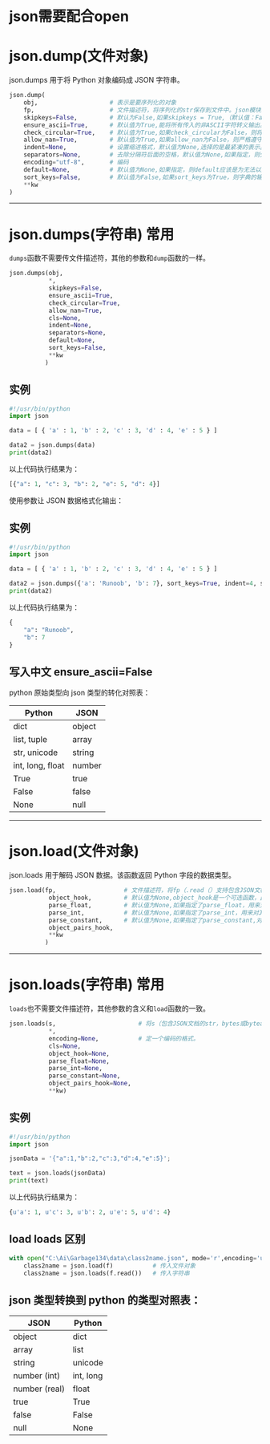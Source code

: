 # json需要配合open

# json.dump(文件对象)

json.dumps 用于将 Python 对象编码成 JSON 字符串。

```python
json.dump(
    obj, 					# 表示是要序列化的对象
    fp,						# 文件描述符，将序列化的str保存到文件中。json模块总是生成str对象，而不是字节对象；因此，fp.write（）必须支持str输入。
    skipkeys=False, 		# 默认为False,如果skipkeys = True,（默认值：False），则将跳过不是基本类型（str，int，float，bool，None）的dict键，不会引发TypeError。
    ensure_ascii=True, 		# 默认值为True,能将所有传入的非ASCII字符转义输出。如果ensure_ascii为False，则这些字符将按原样输出。
    check_circular=True, 	# 默认值为True,如果check_circular为False，则将跳过对容器类型的循环引用检查，循环引用将导致OverflowError。
    allow_nan=True, 		# 默认值为True,如果allow_nan为False，则严格遵守JSON规范,序列化超出范围的浮点值（nan，inf，-inf）会引发ValueError。 如果allow_nan为True,则将使用它们的JavaScript等效项（NaN，Infinity，-Infinity）。
    indent=None, 			# 设置缩进格式，默认值为None,选择的是最紧凑的表示。如果indent是非负整数或字符串，那么JSON数组元素和对象成员将使用该缩进级别进行输入；indent为0,负数或“”仅插入换行符；indent使用正整数缩进多个空格；如果indent是一个字符串（例如“\t”），则该字符串用于缩进每个级别。
    separators=None, 		# 去除分隔符后面的空格，默认值为None,如果指定，则分隔符应为（item_separator，key_separator）元组。如果缩进为None，则默认为（’，’，’：’）;要获得最紧凑的JSON表示，可以指定（’，’，’:’）以消除空格。
    encoding="utf-8", 		# 编码
    default=None, 			# 默认值为None,如果指定，则default应该是为无法以其他方式序列化的对象调用的函数。它应返回对象的JSON可编码版本或引发TypeError。如果未指定，则引发TypeError。
    sort_keys=False, 		# 默认值为False,如果sort_keys为True，则字典的输出将按键值排序。
    **kw
)
```

----

# json.dumps(字符串) 常用

`dumps`函数不需要传文件描述符，其他的参数和`dump`函数的一样。

```python
json.dumps(obj, 
           *, 
           skipkeys=False, 
           ensure_ascii=True, 	
           check_circular=True, 
           allow_nan=True, 
           cls=None, 
           indent=None, 
           separators=None, 
           default=None, 
           sort_keys=False, 
           **kw
          )
```

## 实例

```python
#!/usr/bin/python
import json

data = [ { 'a' : 1, 'b' : 2, 'c' : 3, 'd' : 4, 'e' : 5 } ]

data2 = json.dumps(data)
print(data2)
```

以上代码执行结果为：

```python
[{"a": 1, "c": 3, "b": 2, "e": 5, "d": 4}]
```

使用参数让 JSON 数据格式化输出：

## 实例

```python
#!/usr/bin/python
import json

data = [ { 'a' : 1, 'b' : 2, 'c' : 3, 'd' : 4, 'e' : 5 } ]

data2 = json.dumps({'a': 'Runoob', 'b': 7}, sort_keys=True, indent=4, separators=(',', ': '))
print(data2)
```



以上代码执行结果为：

```python
{
    "a": "Runoob",
    "b": 7
}
```



## 写入中文 ensure_ascii=False



python 原始类型向 json 类型的转化对照表：

| Python           | JSON   |
| ---------------- | ------ |
| dict             | object |
| list, tuple      | array  |
| str, unicode     | string |
| int, long, float | number |
| True             | true   |
| False            | false  |
| None             | null   |

----

# json.load(文件对象)

json.loads 用于解码 JSON 数据。该函数返回 Python 字段的数据类型。

```python
json.load(fp, 					# 文件描述符，将fp（.read（）支持包含JSON文档的文本文件或二进制文件）反序列化为Python对象。
           object_hook, 		# 默认值为None,object_hook是一个可选函数，此功能可用于实现自定义解码器。指定一个函数，该函数负责把反序列化后的基本类型对象转换成自定义类型的对象。
           parse_float, 		# 默认值为None,如果指定了parse_float，用来对JSON float字符串进行解码,这可用于为JSON浮点数使用另一种数据类型或解析器。
           parse_int, 			# 默认值为None,如果指定了parse_int，用来对JSON int字符串进行解码,这可以用于为JSON整数使用另一种数据类型或解析器。
           parse_constant, 		# 默认值为None,如果指定了parse_constant,对-Infinity,Infinity,NaN字符串进行调用。如果遇到了无效的JSON符号，会引发异常。
           object_pairs_hook, 
           **kw
          )
```

----

# json.loads(字符串) 常用

`loads`也不需要文件描述符，其他参数的含义和`load`函数的一致。

```python
json.loads(s, 						# 将s（包含JSON文档的str，bytes或bytearray实例）反序列化为Python对象。 
           *, 				
           encoding=None, 			# 定一个编码的格式。 
           cls=None, 
           object_hook=None, 
           parse_float=None, 
           parse_int=None, 
           parse_constant=None, 
           object_pairs_hook=None, 
           **kw)
```

## 实例

```python
#!/usr/bin/python
import json

jsonData = '{"a":1,"b":2,"c":3,"d":4,"e":5}';

text = json.loads(jsonData)
print(text)
```

以上代码执行结果为：

```python
{u'a': 1, u'c': 3, u'b': 2, u'e': 5, u'd': 4}
```



## load loads 区别

```python
with open("C:\Ai\Garbage134\data\class2name.json", mode='r',encoding='utf-8') as f:
    class2name = json.load(f)			# 传入文件对象
    class2name = json.loads(f.read())	# 传入字符串
```





## json 类型转换到 python 的类型对照表：

| JSON          | Python    |
| ------------- | --------- |
| object        | dict      |
| array         | list      |
| string        | unicode   |
| number (int)  | int, long |
| number (real) | float     |
| true          | True      |
| false         | False     |
| null          | None      |